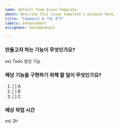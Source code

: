 ```yaml
---
name: default team Issue Template
about: Describe this issue template's purpose here.
title: "[domain] A 기능 추가"
labels: enhancement
assignees: SeongGwangJu

---
```


### 만들고자 하는 기능이 무엇인가요?
 ex) Todo 생성 기능

 ### 해당 기능을 구현하기 위해 할 일이 무엇인가요?
 1. [ ] A
 2. [ ] B
 3. [ ] C

 ### 예상 작업 시간
 ex) 3h
